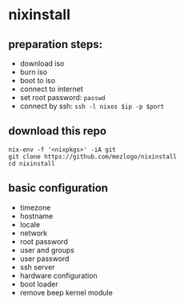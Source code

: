 # nixinstall

## preparation steps:

- download iso
- burn iso
- boot to iso
- connect to internet
- set root password: `passwd`
- connect by ssh: `ssh -l nixos $ip -p $port`

## download this repo

```
nix-env -f '<nixpkgs>' -iA git
git clone https://github.com/mezlogo/nixinstall
cd nixinstall
```

## basic configuration

- timezone
- hostname
- locale
- network
- root password
- user and groups
- user password
- ssh server
- hardware configuration
- boot loader
- remove beep kernel module
